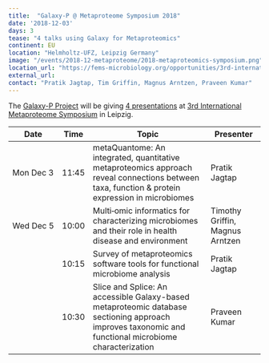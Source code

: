 ```yaml
---
title:  "Galaxy-P @ Metaproteome Symposium 2018"
date: '2018-12-03'
days: 3
tease: "4 talks using Galaxy for Metaproteomics" 
continent: EU
location: "Helmholtz-UFZ, Leipzig Germany"
image: "/events/2018-12-metaproteome/2018-metaproteomics-symposium.png"
location_url: "https://fems-microbiology.org/opportunities/3rd-international-metaproteome-symposium-2018-3-5-december-2018-germany/"
external_url: 
contact: "Pratik Jagtap, Tim Griffin, Magnus Arntzen, Praveen Kumar"
---
```


The [Galaxy-P Project](http://galaxyp.org/) will be giving [4 presentations](https://www.ufz.de/export/data/2/216895_Program_3rd%20IMS.pdf) at [3rd International Metaproteome Symposium](https://fems-microbiology.org/opportunities/3rd-international-metaproteome-symposium-2018-3-5-december-2018-germany/) in Leipzig.

| Date | Time | Topic | Presenter |
| ---- | ---- | ---- | ---- |
| Mon Dec 3 | 11:45 | metaQuantome: An integrated, quantitative metaproteomics approach reveal connections between taxa, function & protein expression in microbiomes | Pratik Jagtap |
| Wed&nbsp;Dec&nbsp;5 | 10:00 | Multi‐omic informatics for  characterizing microbiomes and their role in health disease and environment | Timothy Griffin, Magnus Arntzen |
| | 10:15 | Survey of metaproteomics software tools for functional microbiome analysis | Pratik Jagtap |
| | 10:30 | Slice and Splice: An accessible Galaxy-based metaproteomic database sectioning approach improves taxonomic and functional microbiome characterization | Praveen Kumar |
